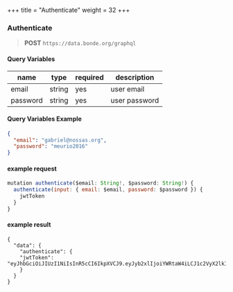 +++
title = "Authenticate"
weight = 32
+++

### Authenticate

> **POST** `https://data.bonde.org/graphql`


#### Query Variables

| name | type | required | description |
| ------ | ----- | -------- | ------- |
| email  | string | yes | user email |
| password  | string | yes | user password |

#### Query Variables Example

```json
{
  "email": "gabriel@nossas.org",
  "password": "meurio2016"
}
```

#### example request
```js
mutation authenticate($email: String!, $password: String!) {
  authenticate(input: { email: $email, password: $password }) {
    jwtToken
  }
}
```

#### example result
```
{
  "data": {
    "authenticate": {
    "jwtToken": "eyJhbGciOiJIUzI1NiIsInR5cCI6IkpXVCJ9.eyJyb2xlIjoiYWRtaW4iLCJ1c2VyX2lkIjo4NywiaWF0IjoxNTE2MjA0MzgzLCJleHAiOjE1MTYyOTA3ODMsImF1ZCI6InBvc3RncmFwaHFsIiwiaXNzIjoicG9zdGdyYXBocWwifQ.nnAXXLxMXnszTB2Nuo_IbzcvgFMYRvhr7_7ZzIx95gg"
    }
  }
}

```
